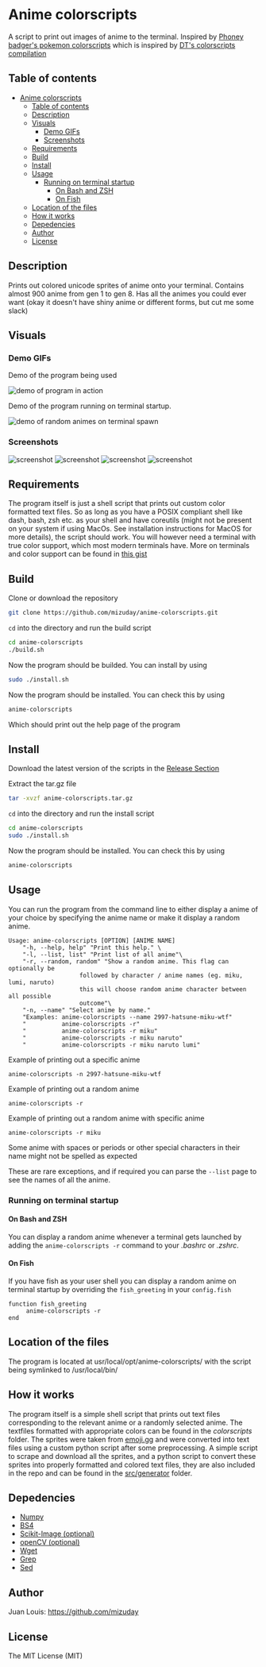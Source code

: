 # Anime colorscripts

A script to print out images of anime to the terminal. Inspired by
[Phoney badger's pokemon colorscripts](https://gitlab.com/phoneybadger/pokemon-colorscripts) 
which is inspired by
[DT's colorscripts compilation](https://gitlab.com/dwt1/shell-color-scripts)

## Table of contents
- [Anime colorscripts](#anime-colorscripts)
  - [Table of contents](#table-of-contents)
  - [Description](#description)
  - [Visuals](#visuals)
    - [Demo GIFs](#demo-gifs)
    - [Screenshots](#screenshots)
  - [Requirements](#requirements)
  - [Build](#build)
  - [Install](#install)
  - [Usage](#usage)
    - [Running on terminal startup](#running-on-terminal-startup)
      - [On Bash and ZSH](#on-bash-and-zsh)
      - [On Fish](#on-fish)
  - [Location of the files](#location-of-the-files)
  - [How it works](#how-it-works)
  - [Depedencies](#depedencies)
  - [Author](#author)
  - [License](#license)

## Description
Prints out colored unicode sprites of anime onto your terminal. Contains
almost 900 anime from gen 1 to gen 8. Has all the animes you could ever want
(okay it doesn't have shiny anime or different forms, but cut me some slack)

## Visuals
### Demo GIFs
Demo of the program being used

![demo of program in action](./demo_images/demo_1.gif)

Demo of the program running on terminal startup.

![demo of random animes on terminal spawn](./demo_images/demo_2.gif)

### Screenshots
![screenshot](./demo_images/demo_1.png)
![screenshot](./demo_images/demo_2.png)
![screenshot](./demo_images/demo_3.png)
![screenshot](./demo_images/demo_4.png)

## Requirements
The program itself is just a shell script that prints out custom color formatted
text files. So as long as you have a POSIX compliant shell like dash, bash, zsh etc.
as your shell and have coreutils (might not be present on your system if using
MacOs. See installation instructions for MacOS for more details), the script should work.
You will however need a terminal with true color support, which most
modern terminals have. More on terminals and color support can be found in
[this gist](https://gist.github.com/XVilka/8346728)

## Build
Clone or download the repository
```bash
git clone https://github.com/mizuday/anime-colorscripts.git
```
`cd` into the directory and run the build script
```bash
cd anime-colorscripts
./build.sh
```
Now the program should be builded. You can install by using
```bash
sudo ./install.sh
```
Now the program should be installed. You can check this by using
```bash
anime-colorscripts
```
Which should print out the help page of the program

## Install

Download the latest version of the scripts in the [Release Section](https://github.com/mizuday/anime-colorscripts/releases/)

Extract the tar.gz file
```bash
tar -xvzf anime-colorscripts.tar.gz
```
`cd` into the directory and run the install script
```bash
cd anime-colorscripts
sudo ./install.sh
```
Now the program should be installed. You can check this by using
```bash
anime-colorscripts
```

## Usage
You can run the program from the command line to either display a anime of your
choice by specifying the anime name or make it display a random anime.
```
Usage: anime-colorscripts [OPTION] [ANIME NAME]
    "-h, --help, help" "Print this help." \
    "-l, --list, list" "Print list of all anime"\
    "-r, --random, random" "Show a random anime. This flag can optionally be
                    followed by character / anime names (eg. miku, lumi, naruto)
                    this will choose random anime character between all possible
                    outcome"\
    "-n, --name" "Select anime by name."
    "Examples: anime-colorscripts --name 2997-hatsune-miku-wtf"
    "          anime-colorscripts -r"
    "          anime-colorscripts -r miku"
    "          anime-colorscripts -r miku naruto"
    "          anime-colorscripts -r miku naruto lumi"
```

Example of printing out a specific anime
```
anime-colorscripts -n 2997-hatsune-miku-wtf
```
Example of printing out a random anime
```
anime-colorscripts -r
```
Example of printing out a random anime with specific anime
```
anime-colorscripts -r miku
```
Some anime with spaces or periods or other special characters in their name
might not be spelled as expected

These are rare exceptions, and if required you can parse the `--list` page to see
the names of all the anime.

### Running on terminal startup
#### On Bash and ZSH
You can display a random anime whenever a terminal gets launched by adding
the `anime-colorscripts -r` command to your *.bashrc* or *.zshrc*.

#### On Fish
If you have fish as your user shell you can display a random anime on terminal
startup by overriding the `fish_greeting` in your `config.fish`
```
function fish_greeting
     anime-colorscripts -r
end
```

## Location of the files
The program is located at usr/local/opt/anime-colorscripts/ with the script being symlinked to /usr/local/bin/

## How it works
The program itself is a simple shell script that prints out text files corresponding
to the relevant anime or a randomly selected anime. The textfiles formatted with
appropriate colors can be found in the *colorscripts* folder. The sprites
were taken from [emoji.gg](https://emoji.gg/category/4/anime) and were converted into text
files using a custom python script after some preprocessing. A simple script to
scrape and download all the sprites, and a python script to convert these sprites into properly formatted and colored
text files, they are also included in the repo and can be found in the [src/generator](src/generator) folder.

## Depedencies
- [Numpy](https://numpy.org/)
- [BS4](https://pypi.org/project/beautifulsoup4/)
- [Scikit-Image (optional)](https://scikit-image.org/)
- [openCV (optional)](https://github.com/opencv/opencv)
- [Wget](https://www.gnu.org/software/wget/)
- [Grep](https://www.gnu.org/software/grep/)
- [Sed](https://www.gnu.org/software/sed/)
## Author
Juan Louis:
https://github.com/mizuday

## License
The MIT License (MIT)
